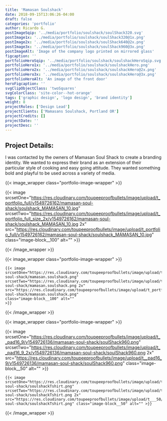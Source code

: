 ```yaml
---
title: 'Mamasan Soulshack'
date: 2018-09-15T13:06:26-04:00
draft: false
categories: 'portfolio'
author: Ricardo G.
postImageSqip: '../media/portfolio/soulshack/soulShack320.svg'
postImage1x: '../media/portfolio/soulshack/soulShack320@1x.png'
postImage2x: '../media/portfolio/soulshack/soulShack640@2x.png'
postImage3x: '../media/portfolio/soulshack/soulShack960@3x.png'
postImageAlt: 'Image of the company logo printed on mirrored glass'
figcaption: ''
portfolioHeroSqip: '../media/portfolio/soulshack/soulshackHeroSqip.svg'
portfolioHero1x: '../media/portfolio/soulshack/soulshackHero.png'
portfolioHero2x: '../media/portfolio/soulshack/soulshackHero@2x.png'
portfolioHero3x: '../media/portfolio/soulshack/soulshackHero@3x.png'
portfolioHeroAlt: 'An image of the front door'
heroFigcaption: ''
svgClipObjectClass: 'twoSquares'
svgColorClass: 'site-color--hot-orange'
tags: ['graphic design', 'logo design', 'brand identity']
weight: 8
projectRoles: ['Design Lead']
projectClients: ['Mamasans Soulshack, Portland OR']
projectCredits: []
projectDate: ''
projectDesc: ''
---
```


## Project Details:

I was contacted by the owners of Mamasan Soul Shack to create a branding identity. We wanted to express their brand as an extension of their particular style of cooking and easy going attitude. They wanted something bold and playful to be used across a variety of media.

{{< image_wrapper class="portfolio-image-wrapper" >}}

{{< image
    srcsetOne="https://res.cloudinary.com/toupeeproofbullets/image/upload/t_portfolio_full/v1549726162/mamasan-soul-shack/soulshack_MAMASAN_10.jpg"
    srcsetTwo="https://res.cloudinary.com/toupeeproofbullets/image/upload/t_portfolio_full_size_2x/v1549726162/mamasan-soul-shack/soulshack_MAMASAN_10.jpg 2x"
    src="https://res.cloudinary.com/toupeeproofbullets/image/upload/t_portfolio_full/v1549726162/mamasan-soul-shack/soulshack_MAMASAN_10.jpg"
    class="image-block__100"
    alt=""
    >}}

{{< /image_wrapper >}}

{{< image_wrapper class="portfolio-image-wrapper" >}}

    {{< image
    srcsetOne="https://res.cloudinary.com/toupeeproofbullets/image/upload/t_portfolio_full/v1548802706/mamasan-soul-shack/mamasan.soulshack.png"
    srcsetTwo="https://res.cloudinary.com/toupeeproofbullets/image/upload/t_portfolio_full_size_2x/v1548802706/mamasan-soul-shack/mamasan.soulshack.png 2x"
    src="https://res.cloudinary.com/toupeeproofbullets/image/upload/t_portfolio_full/v1548802706/mamasan-soul-shack/mamasan.soulshack.png"
    class="image-block__100" alt=""
    >}}

{{< /image_wrapper >}}


{{< image_wrapper class="portfolio-image-wrapper" >}}

  {{< image 
    srcsetOne="https://res.cloudinary.com/toupeeproofbullets/image/upload/t__pad16_9/v1549726136/mamasan-soul-shack/soulShack960.png" 
    srcsetTwo="https://res.cloudinary.com/toupeeproofbullets/image/upload/t__pad16_9_2x/v1549726136/mamasan-soul-shack/soulShack960.png 2x" src="https://res.cloudinary.com/toupeeproofbullets/image/upload/t__pad16_9/v1549726136/mamasan-soul-shack/soulShack960.png" class="image-block__50" alt="" >}}

    {{< image 
    srcsetOne="https://res.cloudinary.com/toupeeproofbullets/image/upload/t___50/v1549726163/mamasan-soul-shack/soulshackTshirt.png" 
    srcsetTwo="https://res.cloudinary.com/toupeeproofbullets/image/upload/t___50_2x/v1549726163/mamasan-soul-shack/soulshackTshirt.png 2x" src="https://res.cloudinary.com/toupeeproofbullets/image/upload/t___50/v1549726163/mamasan-soul-shack/soulshackTshirt.png" class="image-block__50" alt="" >}}

{{< /image_wrapper >}}
